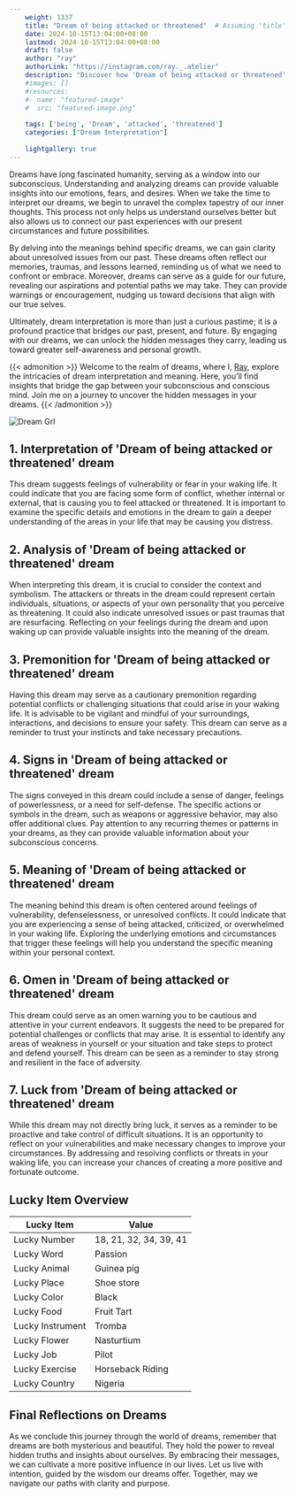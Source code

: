 ```yaml
---
    weight: 1337
    title: "Dream of being attacked or threatened"  # Assuming 'title' column exists
    date: 2024-10-15T13:04:00+08:00
    lastmod: 2024-10-15T13:04:00+08:00
    draft: false
    author: "ray"
    authorLink: "https://instagram.com/ray._.atelier"
    description: "Discover how 'Dream of being attacked or threatened' can interpret your future and uncover its significant meanings in your life."
    #images: []
    #resources:
    #- name: "featured-image"
    #  src: "featured-image.png"
    
    tags: ['being', 'Dream', 'attacked', 'threatened']
    categories: ["Dream Interpretation"]
    
    lightgallery: true
---
```

    
Dreams have long fascinated humanity, serving as a window into our subconscious. Understanding and analyzing dreams can provide valuable insights into our emotions, fears, and desires. When we take the time to interpret our dreams, we begin to unravel the complex tapestry of our inner thoughts. This process not only helps us understand ourselves better but also allows us to connect our past experiences with our present circumstances and future possibilities.

By delving into the meanings behind specific dreams, we can gain clarity about unresolved issues from our past. These dreams often reflect our memories, traumas, and lessons learned, reminding us of what we need to confront or embrace. Moreover, dreams can serve as a guide for our future, revealing our aspirations and potential paths we may take. They can provide warnings or encouragement, nudging us toward decisions that align with our true selves.

Ultimately, dream interpretation is more than just a curious pastime; it is a profound practice that bridges our past, present, and future. By engaging with our dreams, we can unlock the hidden messages they carry, leading us toward greater self-awareness and personal growth.

{{< admonition >}}
Welcome to the realm of dreams, where I, [Ray](https://instagram.com/ray._.atelier), explore the intricacies of dream interpretation and meaning. Here, you’ll find insights that bridge the gap between your subconscious and conscious mind. Join me on a journey to uncover the hidden messages in your dreams.
{{< /admonition >}}

![Dream Grl](https://cdn.pixabay.com/photo/2017/11/02/03/35/gothic-2910057_1280.jpg "Dream Grl")

## 1. Interpretation of 'Dream of being attacked or threatened' dream
 This dream suggests feelings of vulnerability or fear in your waking life. It could indicate that you are facing some form of conflict, whether internal or external, that is causing you to feel attacked or threatened. It is important to examine the specific details and emotions in the dream to gain a deeper understanding of the areas in your life that may be causing you distress.

## 2. Analysis of 'Dream of being attacked or threatened' dream
 When interpreting this dream, it is crucial to consider the context and symbolism. The attackers or threats in the dream could represent certain individuals, situations, or aspects of your own personality that you perceive as threatening. It could also indicate unresolved issues or past traumas that are resurfacing. Reflecting on your feelings during the dream and upon waking up can provide valuable insights into the meaning of the dream.

## 3. Premonition for 'Dream of being attacked or threatened' dream
 Having this dream may serve as a cautionary premonition regarding potential conflicts or challenging situations that could arise in your waking life. It is advisable to be vigilant and mindful of your surroundings, interactions, and decisions to ensure your safety. This dream can serve as a reminder to trust your instincts and take necessary precautions.

## 4. Signs in 'Dream of being attacked or threatened' dream
 The signs conveyed in this dream could include a sense of danger, feelings of powerlessness, or a need for self-defense. The specific actions or symbols in the dream, such as weapons or aggressive behavior, may also offer additional clues. Pay attention to any recurring themes or patterns in your dreams, as they can provide valuable information about your subconscious concerns.

## 5. Meaning of 'Dream of being attacked or threatened' dream
 The meaning behind this dream is often centered around feelings of vulnerability, defenselessness, or unresolved conflicts. It could indicate that you are experiencing a sense of being attacked, criticized, or overwhelmed in your waking life. Exploring the underlying emotions and circumstances that trigger these feelings will help you understand the specific meaning within your personal context.

## 6. Omen in 'Dream of being attacked or threatened' dream
 This dream could serve as an omen warning you to be cautious and attentive in your current endeavors. It suggests the need to be prepared for potential challenges or conflicts that may arise. It is essential to identify any areas of weakness in yourself or your situation and take steps to protect and defend yourself. This dream can be seen as a reminder to stay strong and resilient in the face of adversity.

## 7. Luck from 'Dream of being attacked or threatened' dream
 While this dream may not directly bring luck, it serves as a reminder to be proactive and take control of difficult situations. It is an opportunity to reflect on your vulnerabilities and make necessary changes to improve your circumstances. By addressing and resolving conflicts or threats in your waking life, you can increase your chances of creating a more positive and fortunate outcome.

## Lucky Item Overview
| Lucky Item          | Value              |
|---------------|--------------------|
| Lucky Number        | 18, 21, 32, 34, 39, 41  |
| Lucky Word          | Passion |
| Lucky Animal        | Guinea pig |
| Lucky Place         | Shoe store     |
| Lucky Color         | Black     |
| Lucky Food          | Fruit Tart      |
| Lucky Instrument    | Tromba |
| Lucky Flower        | Nasturtium    |
| Lucky Job           | Pilot       |
| Lucky Exercise      | Horseback Riding  |
| Lucky Country       | Nigeria    |


##  Final Reflections on Dreams

As we conclude this journey through the world of dreams, remember that dreams are both mysterious and beautiful. They hold the power to reveal hidden truths and insights about ourselves. By embracing their messages, we can cultivate a more positive influence in our lives. Let us live with intention, guided by the wisdom our dreams offer. Together, may we navigate our paths with clarity and purpose.
